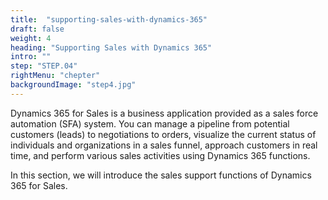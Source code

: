 ```yaml
---
title:  "supporting-sales-with-dynamics-365"
draft: false
weight: 4
heading: "Supporting Sales with Dynamics 365"
intro: ""
step: "STEP.04"
rightMenu: "chepter"
backgroundImage: "step4.jpg"
---
```


<!-- Intro -->
Dynamics 365 for Sales is a business application provided as a sales force automation (SFA) system. You can manage a pipeline from potential customers (leads) to negotiations to orders, visualize the current status of individuals and organizations in a sales funnel, approach customers in real time, and perform various sales activities using Dynamics 365 functions.

In this section, we will introduce the sales support functions of Dynamics 365 for Sales.